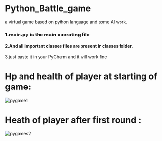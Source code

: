 # Python_Battle_game
<p>a virtual game based on python language and some AI work.</p>
<h3>1.main.py is the main operating file</h3>
<h4>2.And all important classes files are present in classes folder.</h4>
<p>3.just paste it in your PyCharm and it will work fine </p>

# Hp and health of player at starting of game:

![pygame1](https://user-images.githubusercontent.com/44469087/88173973-1544ea80-cc41-11ea-8e66-90cd4f15c46a.png)

# Heath of player after first round : 

![pygames2](https://user-images.githubusercontent.com/44469087/88174109-550bd200-cc41-11ea-9ff6-abc5344c2cb3.png)

